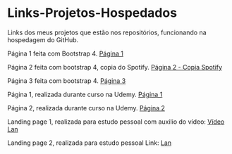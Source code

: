 # Links-Projetos-Hospedados
Links dos meus projetos que estão nos repositórios, funcionando na hospedagem do GitHub.


Página 1 feita com Bootstrap 4. <a href="https://gustapng.github.io/Pagina-com-Bootstrap-001/" target="_blank">Página 1</a>

Página 2 feita com bootstrap 4, copia do Spotify. <a href="https://gustapng.github.io/Pagina-Spotify/" target="_blank">Página 2 - Copia Spotify</a>

Página 3 feita com bootstrap 4. <a href="https://gustapng.github.io/Pagina-com-Bootstrap-002/" target="_blank"> Página 3</a>

Página 1, realizada durante curso na Udemy. <a href="https://gustapng.github.io/Pag-01-CursoUdemy/" target="_blank"> Página 1</a>

Página 2, realizada durante curso na Udemy. <a href="https://gustapng.github.io/Pag-02-CursoUdemy/" target="_blank"> Página 2</a>

Landing page 1, realizada para estudo pessoal com auxilio do vídeo: <a href="https://www.youtube.com/watch?v=edDCEK5QWE8&t=1s" target="_blank">Vídeo</a> <a href="https://gustapng.github.io/Landing-Page-01-Estudo/" target="_blank"> Lan</a>

Landing page 2, realizada para estudo pessoal Link: <a href="https://gustapng.github.io/Landing-Page-02-Estudos/" target="_blank"> Lan</a>
